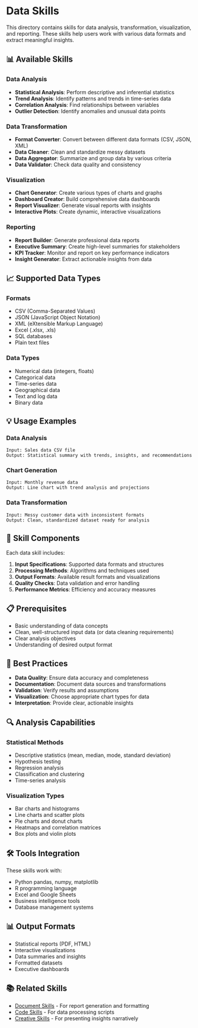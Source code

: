 # Data Skills

This directory contains skills for data analysis, transformation, visualization, and reporting. These skills help users work with various data formats and extract meaningful insights.

## 📊 Available Skills

### Data Analysis
- **Statistical Analysis**: Perform descriptive and inferential statistics
- **Trend Analysis**: Identify patterns and trends in time-series data
- **Correlation Analysis**: Find relationships between variables
- **Outlier Detection**: Identify anomalies and unusual data points

### Data Transformation
- **Format Converter**: Convert between different data formats (CSV, JSON, XML)
- **Data Cleaner**: Clean and standardize messy datasets
- **Data Aggregator**: Summarize and group data by various criteria
- **Data Validator**: Check data quality and consistency

### Visualization
- **Chart Generator**: Create various types of charts and graphs
- **Dashboard Creator**: Build comprehensive data dashboards
- **Report Visualizer**: Generate visual reports with insights
- **Interactive Plots**: Create dynamic, interactive visualizations

### Reporting
- **Report Builder**: Generate professional data reports
- **Executive Summary**: Create high-level summaries for stakeholders
- **KPI Tracker**: Monitor and report on key performance indicators
- **Insight Generator**: Extract actionable insights from data

## 📈 Supported Data Types

### Formats
- CSV (Comma-Separated Values)
- JSON (JavaScript Object Notation)
- XML (eXtensible Markup Language)
- Excel (.xlsx, .xls)
- SQL databases
- Plain text files

### Data Types
- Numerical data (integers, floats)
- Categorical data
- Time-series data
- Geographical data
- Text and log data
- Binary data

## 💡 Usage Examples

### Data Analysis
```
Input: Sales data CSV file
Output: Statistical summary with trends, insights, and recommendations
```

### Chart Generation
```
Input: Monthly revenue data
Output: Line chart with trend analysis and projections
```

### Data Transformation
```
Input: Messy customer data with inconsistent formats
Output: Clean, standardized dataset ready for analysis
```

## 🔧 Skill Components

Each data skill includes:

1. **Input Specifications**: Supported data formats and structures
2. **Processing Methods**: Algorithms and techniques used
3. **Output Formats**: Available result formats and visualizations
4. **Quality Checks**: Data validation and error handling
5. **Performance Metrics**: Efficiency and accuracy measures

## 📋 Prerequisites

- Basic understanding of data concepts
- Clean, well-structured input data (or data cleaning requirements)
- Clear analysis objectives
- Understanding of desired output format

## 🎯 Best Practices

- **Data Quality**: Ensure data accuracy and completeness
- **Documentation**: Document data sources and transformations
- **Validation**: Verify results and assumptions
- **Visualization**: Choose appropriate chart types for data
- **Interpretation**: Provide clear, actionable insights

## 🔍 Analysis Capabilities

### Statistical Methods
- Descriptive statistics (mean, median, mode, standard deviation)
- Hypothesis testing
- Regression analysis
- Classification and clustering
- Time-series analysis

### Visualization Types
- Bar charts and histograms
- Line charts and scatter plots
- Pie charts and donut charts
- Heatmaps and correlation matrices
- Box plots and violin plots

## 🛠️ Tools Integration

These skills work with:
- Python pandas, numpy, matplotlib
- R programming language
- Excel and Google Sheets
- Business intelligence tools
- Database management systems

## 📊 Output Formats

- Statistical reports (PDF, HTML)
- Interactive visualizations
- Data summaries and insights
- Formatted datasets
- Executive dashboards

## 📚 Related Skills

- [Document Skills](../document/) - For report generation and formatting
- [Code Skills](../code/) - For data processing scripts
- [Creative Skills](../creative/) - For presenting insights narratively